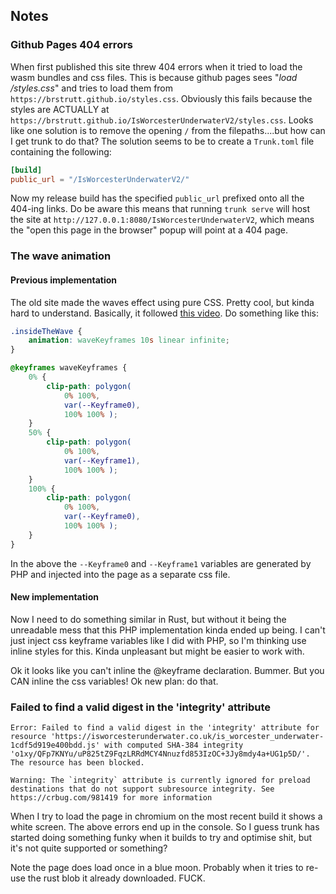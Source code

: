 ## Notes

### Github Pages 404 errors

When first published this site threw 404 errors when it tried to load the wasm bundles and css files.
This is because github pages sees "*load /styles.css*" and tries to load them from `https://brstrutt.github.io/styles.css`.
Obviously this fails because the styles are ACTUALLY at `https://brstrutt.github.io/IsWorcesterUnderwaterV2/styles.css`.
Looks like one solution is to remove the opening `/` from the filepaths....but how can I get trunk to do that?
The solution seems to be to create a `Trunk.toml` file containing the following:
```toml
[build]
public_url = "/IsWorcesterUnderwaterV2/"
```
Now my release build has the specified `public_url` prefixed onto all the 404-ing links.
Do be aware this means that running `trunk serve` will host the site at `http://127.0.0.1:8080/IsWorcesterUnderwaterV2`, which means the "open this page in the browser" popup will point at a 404 page.

### The wave animation

#### Previous implementation

The old site made the waves effect using pure CSS. Pretty cool, but kinda hard to understand.
Basically, it followed [this video](https://www.youtube.com/watch?v=Tf6qm5JMUXQ). Do something like this:

```css
.insideTheWave {
    animation: waveKeyframes 10s linear infinite;
}

@keyframes waveKeyframes {
    0% {
        clip-path: polygon(
            0% 100%,
            var(--Keyframe0),
            100% 100% );
    }
    50% {
        clip-path: polygon(
            0% 100%,
            var(--Keyframe1),
            100% 100% );
    }
    100% {
        clip-path: polygon(
            0% 100%,
            var(--Keyframe0),
            100% 100% );
    }
}
```

In the above the `--Keyframe0` and `--Keyframe1` variables are generated by PHP and injected into the page as a separate css file.

#### New implementation

Now I need to do something similar in Rust, but without it being the unreadable mess that this PHP implementation kinda ended up being.
I can't just inject css keyframe variables like I did with PHP, so I'm thinking use inline styles for this. Kinda unpleasant but might be easier to work with.

Ok it looks like you can't inline the @keyframe declaration. Bummer.
But you CAN inline the css variables! Ok new plan: do that.

### Failed to find a valid digest in the 'integrity' attribute

```
Error: Failed to find a valid digest in the 'integrity' attribute for resource 'https://isworcesterunderwater.co.uk/is_worcester_underwater-1cdf5d919e400bdd.js' with computed SHA-384 integrity 'o1xy/QFp7KNYu/uP825tZ9FqzLRRdMCY4Nnuzfd853IzOC+3Jy8mdy4a+UG1p5D/'. The resource has been blocked.

Warning: The `integrity` attribute is currently ignored for preload destinations that do not support subresource integrity. See https://crbug.com/981419 for more information
```
When I try to load the page in chromium on the most recent build it shows a white screen. The above errors end up in the console. So I guess trunk has started doing something funky when it builds to try and optimise shit, but it's not quite supported or something?

Note the page does load once in a blue moon. Probably when it tries to re-use the rust blob it already downloaded. FUCK.
